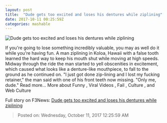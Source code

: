 ```yaml
---
layout: post
title:  "Dude gets too excited and loses his dentures while ziplining"
date: 2017-10-11 00:25:59Z
categories: mashable
---
```


![Dude gets too excited and loses his dentures while ziplining](https://i.amz.mshcdn.com/QG3_o3tQKbEC1K0ybp5zd4Ml9FM=/1200x630/2017%2F10%2F11%2Fdd%2F11e49d8f0d2b435f9d6a4309044dfaed.7590b.jpg)

If you're going to lose something incredibly valuable, you may as well do it while you're having fun. A man ziplining in Koloa, Hawaii with a false tooth learned the hard way to keep his mouth shut while moving at high speeds. Midway through the ride the man started to yell obscenities in excitement, which caused what looks like a denture-like mouthpiece, to fall to the ground as he continued on. "I just got done zip-lining and I lost my fucking retainer," the man said with one of his front teeth now missing. "Only me, dude." Read more... More about Funny , Viral Videos , Fail , Culture , and Web Culture


Full story on F3News: [Dude gets too excited and loses his dentures while ziplining](http://www.f3nws.com/n/hRmmf)

> Posted on: Wednesday, October 11, 2017 12:25:59 AM

